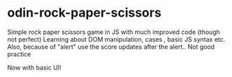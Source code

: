 # odin-rock-paper-scissors

Simple rock paper scissors game in JS with much improved code (though not perfect) Learning about DOM manipulation, cases , basic JS syntax etc.
Also, because of "alert" use the score updates after the alert.. Not good practice

Now with basic UI!

